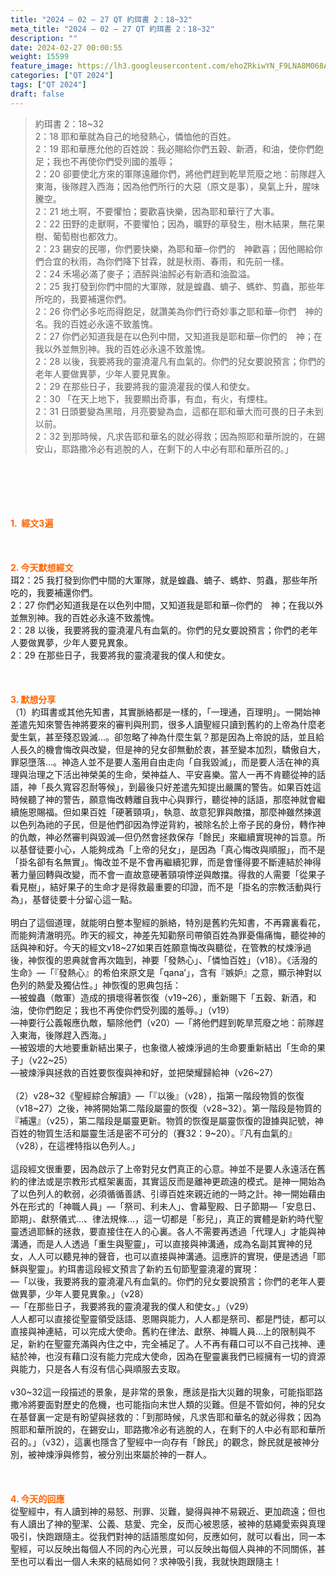 ```yaml
---
title: "2024 – 02 – 27 QT 約珥書 2：18~32"
meta_title: "2024 – 02 – 27 QT 約珥書 2：18~32"
description: ""
date: 2024-02-27 00:00:55
weight: 15599
feature_image: https://lh3.googleusercontent.com/ehoZRkiwYN_F9LNA8M068AYxt73EavCZno-PD1cJRuf5BbSkQVUWr3gNEbt5kSs28Pb_Elg17kSrtf9ybWvojWoMV6I4tPM3vGRGDq6GkKkPdL2Gut4QAIw4-uykKUAtNiKgQKntvsU=w800
categories: ["QT 2024"]
tags: ["QT 2024"]
draft: false
---
```


<blockquote>約珥書 2：18~32<br />
2：18 耶和華就為自己的地發熱心，憐恤他的百姓。<br />
2：19 耶和華應允他的百姓說：我必賜給你們五穀、新酒，和油，使你們飽足；我也不再使你們受列國的羞辱；<br />
2：20 卻要使北方來的軍隊遠離你們，將他們趕到乾旱荒廢之地：前隊趕入東海，後隊趕入西海；因為他們所行的大惡（原文是事），臭氣上升，腥味騰空。<br />
2：21 地土啊，不要懼怕；要歡喜快樂，因為耶和華行了大事。<br />
2：22 田野的走獸啊，不要懼怕；因為，曠野的草發生，樹木結果，無花果樹、葡萄樹也都效力。<br />
2：23 錫安的民哪，你們要快樂，為耶和華─你們的　神歡喜；因他賜給你們合宜的秋雨，為你們降下甘霖，就是秋雨、春雨，和先前一樣。<br />
2：24 禾場必滿了麥子；酒醡與油醡必有新酒和油盈溢。<br />
2：25 我打發到你們中間的大軍隊，就是蝗蟲、蝻子、螞蚱、剪蟲，那些年所吃的，我要補還你們。<br />
2：26 你們必多吃而得飽足，就讚美為你們行奇妙事之耶和華─你們　神的名。我的百姓必永遠不致羞愧。<br />
2：27 你們必知道我是在以色列中間，又知道我是耶和華─你們的　神；在我以外並無別神。我的百姓必永遠不致羞愧。<br />
2：28 以後，我要將我的靈澆灌凡有血氣的。你們的兒女要說預言；你們的老年人要做異夢，少年人要見異象。<br />
2：29 在那些日子，我要將我的靈澆灌我的僕人和使女。<br />
2：30 「在天上地下，我要顯出奇事，有血，有火，有煙柱。<br />
2：31 日頭要變為黑暗，月亮要變為血，這都在耶和華大而可畏的日子未到以前。<br />
2：32 到那時候，凡求告耶和華名的就必得救；因為照耶和華所說的，在錫安山，耶路撒冷必有逃脫的人，在剩下的人中必有耶和華所召的。」</blockquote><br />
&nbsp;<br />
<br />
&nbsp;<br />
<br />
<span style="color: #ff6600;"><strong>1.  經文3遍</strong></span><br />
<br />
&nbsp;<br />
<br />
<span style="color: #ff6600;"><strong>2. 今天默想經文<br />
</strong></span>珥2：25 我打發到你們中間的大軍隊，就是蝗蟲、蝻子、螞蚱、剪蟲，那些年所吃的，我要補還你們。<br />
2：27 你們必知道我是在以色列中間，又知道我是耶和華─你們的　神；在我以外並無別神。我的百姓必永遠不致羞愧。<br />
2：28 以後，我要將我的靈澆灌凡有血氣的。你們的兒女要說預言；你們的老年人要做異夢，少年人要見異象。<br />
2：29 在那些日子，我要將我的靈澆灌我的僕人和使女。<br />
<br />
&nbsp;<br />
<br />
<strong><span style="color: #ff6600;">3. 默想分享<br />
</span></strong>（1）約珥書或其他先知書，其實脈絡都是一樣的，「一理通，百理明」。一開始神差遣先知來警告神將要來的審判與刑罰，很多人讀聖經只讀到舊約的上帝為什麼老愛生氣，甚至殘忍毀滅…。卻忽略了神為什麼生氣？那是因為上帝說的話，並且給人長久的機會悔改與改變，但是神的兒女卻無動於衷，甚至變本加烈，驕傲自大，罪惡墮落…。神造人並不是要人濫用自由走向「自我毀滅」，而是要人活在神的真理與治理之下活出神榮美的生命，榮神益人、平安喜樂。當人一再不肯聽從神的話語，神「長久寬容忍耐等候」，到最後只好差遣先知提出嚴厲的警告。如果百姓這時候聽了神的警告，願意悔改轉離自我中心與罪行，聽從神的話語，那麼神就會繼續施恩賜福。但如果百姓「硬著頸項」，執意、故意犯罪與敵擋，那麼神雖然揀選以色列為祂的子民，但是他們卻因為悖逆背約，被除名於上帝子民的身份，轉作神的仇敵，神必然審判與毀滅—但仍然會拯救保存「餘民」來繼續實現神的旨意。所以基督徒要小心，人能夠成為「上帝的兒女」，是因為「真心悔改與順服」，而不是「掛名卻有名無實」。悔改並不是不會再繼續犯罪，而是會懂得要不斷連結於神得著力量回轉與改變，而不會一直故意硬著頸項悖逆與敵擋。得救的人需要「從果子看見樹」，結好果子的生命才是得救最重要的印證，而不是「掛名的宗教活動與行為」，基督徒要十分留心這一點。<br />
<br />
明白了這個道理，就能明白整本聖經的脈絡，特別是舊約先知書，不再霧裏看花，而能夠清澈明亮。昨天的經文，神差先知勸祭司帶領百姓為罪憂傷痛悔，聽從神的話與神和好。今天的經文v18~27如果百姓願意悔改與聽從，在管教的杖煉淨過後，神恢復的恩典就會再次臨到，神要「發熱心」、「憐恤百姓」（v18）。《活潑的生命》—「『發熱心』的希伯來原文是「qana’」，含有『嫉妒』之意，顯示神對以色列的熱愛及獨佔性。」神恢復的恩典包括：<br />
—被蝗蟲（敵軍）造成的損壞得著恢復（v19~26），重新賜下「五穀、新酒，和油，使你們飽足；我也不再使你們受列國的羞辱。」（v19）<br />
—神要行公義報應仇敵，驅除他們（v20）—「將他們趕到乾旱荒廢之地：前隊趕入東海，後隊趕入西海。」<br />
—被毀壞的大地要重新結出果子，也象徵人被煉淨過的生命要重新結出「生命的果子」（v22~25）<br />
—被煉淨與拯救的百姓要恢復與神和好，並把榮耀歸給神（v26~27）<br />
<br />
（2）v28~32《聖經綜合解讀》—「『以後』（v28），指第一階段物質的恢復（v18~27）之後，神將開始第二階段屬靈的恢復（v28~32）。第一階段是物質的『補還』（v25），第二階段是屬靈更新。物質的恢復是屬靈恢復的證據與記號，神百姓的物質生活和屬靈生活是密不可分的（賽32：9~20）。『凡有血氣的』（v28），在這裡特指以色列人。」<br />
<br />
這段經文很重要，因為啟示了上帝對兒女們真正的心意。神並不是要人永遠活在舊約的律法或是宗教形式框架裏面，其實這反而是離神更疏遠的模式。是神一開始為了以色列人的軟弱，必須循循善誘、引導百姓來親近祂的一時之計。神一開始藉由外在形式的「神職人員」—「祭司、利未人」、會幕聖殿、日子節期—「安息日、節期」、獻祭儀式…、律法規條…，這一切都是「影兒」，真正的實體是新約時代聖靈透過耶穌的拯救，要直接住在人的心裏。各人不需要再透過「代理人」才能與神溝通，而是人人透過「重生與聖靈」，可以直接與神溝通，成為名副其實神的兒女，人人可以聽見神的聲音，也可以直接與神溝通。這應許的實現，便是透過「耶穌與聖靈」。約珥書這段經文預言了新約五旬節聖靈澆灌的實現：<br />
—「以後，我要將我的靈澆灌凡有血氣的。你們的兒女要說預言；你們的老年人要做異夢，少年人要見異象。」（v28）<br />
—「在那些日子，我要將我的靈澆灌我的僕人和使女。」（v29）<br />
人人都可以直接從聖靈領受話語、恩賜與能力，人人都是祭司、都是門徒，都可以直接與神連結，可以完成大使命。舊約在律法、獻祭、神職人員…上的限制與不足，新約在聖靈充滿與內住之中，完全補足了。人不再有藉口可以不自己找神、連結於神，也沒有藉口沒有能力完成大使命，因為在聖靈裏我們已經擁有一切的資源與能力，只是各人有沒有信心與順服去支取。<br />
<br />
v30~32這一段描述的景象，是非常的景象，應該是指大災難的現象，可能指耶路撒冷將要面對歷史的危機，也可能指向末世人類的災難。但是不管如何，神的兒女在基督裏一定是有盼望與拯救的：「到那時候，凡求告耶和華名的就必得救；因為照耶和華所說的，在錫安山，耶路撒冷必有逃脫的人，在剩下的人中必有耶和華所召的。」（v32），這裏也隱含了聖經中一向存有「餘民」的觀念，餘民就是被神分別，被神煉淨與修剪，被分別出來屬於神的一群人。<br />
<br />
&nbsp;<br />
<br />
<strong style="font-size: inherit;"><span style="color: #ff6600;">4. 今天的回應<br />
</span></strong>從聖經中，有人讀到神的易怒、刑罪、災難，變得與神不易親近、更加疏遠；但也有人讀出了神的聖潔、公義、慈愛、完全，反而心被恩感，被神的慈繩愛索與真理吸引，快跑跟隨主。從我們對神的話語態度如何，反應如何，就可以看出，同一本聖經，可以反映出每個人不同的內心光景，可以反映出每個人與神的不同關係，甚至也可以看出一個人未來的結局如何？求神吸引我，我就快跑跟隨主！<br />
<br />
<audio style="display: none;" controls="controls"></audio><br />
<br />
<audio style="display: none;" controls="controls"></audio><br />
<br />
<audio style="display: none;" controls="controls"></audio><br />
<br />
<audio style="display: none;" controls="controls"></audio><br />
<br />
<audio style="display: none;" controls="controls"></audio>
        